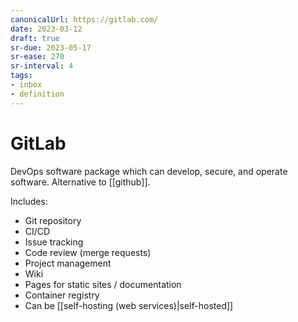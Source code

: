 ```yaml
---
canonicalUrl: https://gitlab.com/
date: 2023-03-12
draft: true
sr-due: 2023-05-17
sr-ease: 270
sr-interval: 4
tags:
- inbox
- definition
---
```


# GitLab

DevOps software package which can develop, secure, and operate software.
Alternative to [[github]].

Includes:

- Git repository
- CI/CD
- Issue tracking
- Code review (merge requests)
- Project management
- Wiki
- Pages for static sites / documentation
- Container registry
- Can be [[self-hosting (web services)|self-hosted]]